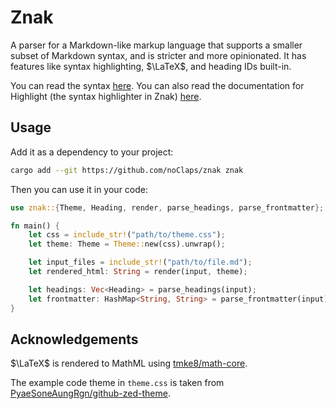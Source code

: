 # Znak

A parser for a Markdown-like markup language that supports a smaller subset of Markdown syntax, and is stricter and more opinionated. It has features like syntax highlighting, $\LaTeX$, and heading IDs built-in.

You can read the syntax [here](./syntax.md). You can also read the documentation for Highlight (the syntax highlighter in Znak) [here](./highlight.md).

## Usage

Add it as a dependency to your project:

```sh
cargo add --git https://github.com/noClaps/znak znak
```

Then you can use it in your code:

```rust
use znak::{Theme, Heading, render, parse_headings, parse_frontmatter};

fn main() {
    let css = include_str!("path/to/theme.css");
    let theme: Theme = Theme::new(css).unwrap();

    let input_files = include_str!("path/to/file.md");
    let rendered_html: String = render(input, theme);

    let headings: Vec<Heading> = parse_headings(input);
    let frontmatter: HashMap<String, String> = parse_frontmatter(input).unwrap();
}
```

## Acknowledgements

$\LaTeX$ is rendered to MathML using [tmke8/math-core](https://github.com/tmke8/math-core).

The example code theme in `theme.css` is taken from [PyaeSoneAungRgn/github-zed-theme](https://github.com/PyaeSoneAungRgn/github-zed-theme).
